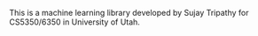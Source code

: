 This is a machine learning library developed by Sujay Tripathy for CS5350/6350 in University of Utah.